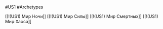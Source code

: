 #US1 #Archetypes

[[!(US1) Мир Ночи]]
[[!(US1) Мир Силы]]
[[!(US1) Мир Смертных]]
[[!(US1) Мир Хаоса]]
